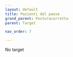 ```yaml
---
layout: default
title: Pazienti del paese
grand_parent: Posturacorretta
parent: Target

nav_order: 7

---
```

No target